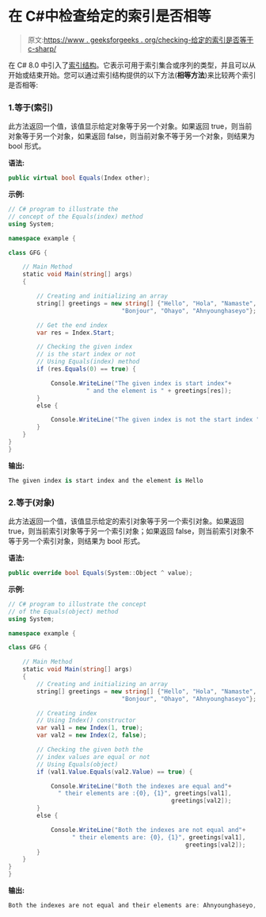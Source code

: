 # 在 C#中检查给定的索引是否相等

> 原文:[https://www . geeksforgeeks . org/checking-给定的索引是否等于 c-sharp/](https://www.geeksforgeeks.org/checking-the-given-indexes-are-equal-or-not-in-c-sharp/)

在 C# 8.0 中引入了[索引结构](https://www.geeksforgeeks.org/index-struct-in-c-sharp-8-0/)。它表示可用于索引集合或序列的类型，并且可以从开始或结束开始。您可以通过索引结构提供的以下方法(**相等方法**)来比较两个索引是否相等:

### 1.等于(索引)

此方法返回一个值，该值显示给定对象等于另一个对象。如果返回 true，则当前对象等于另一个对象，如果返回 false，则当前对象不等于另一个对象，则结果为 bool 形式。

**语法:**

```cs
public virtual bool Equals(Index other);
```

**示例:**

```cs
// C# program to illustrate the
// concept of the Equals(index) method
using System;

namespace example {

class GFG {

    // Main Method
    static void Main(string[] args)
    {

        // Creating and initializing an array
        string[] greetings = new string[] {"Hello", "Hola", "Namaste",
                                "Bonjour", "Ohayo", "Ahnyounghaseyo"};

        // Get the end index
        var res = Index.Start;

        // Checking the given index 
        // is the start index or not
        // Using Equals(index) method
        if (res.Equals(0) == true) {

            Console.WriteLine("The given index is start index"+
                      " and the element is " + greetings[res]);
        }
        else {

            Console.WriteLine("The given index is not the start index ");
        }
    }
}
}
```

**输出:**

```cs
The given index is start index and the element is Hello
```

### 2.等于(对象)

此方法返回一个值，该值显示给定的索引对象等于另一个索引对象。如果返回 true，则当前索引对象等于另一个索引对象；如果返回 false，则当前索引对象不等于另一个索引对象，则结果为 bool 形式。

**语法:**

```cs
public override bool Equals(System::Object ^ value);
```

**示例:**

```cs
// C# program to illustrate the concept
// of the Equals(object) method
using System;

namespace example {

class GFG {

    // Main Method
    static void Main(string[] args)
    {
        // Creating and initializing an array
        string[] greetings = new string[] {"Hello", "Hola", "Namaste",
                                "Bonjour", "Ohayo", "Ahnyounghaseyo"};

        // Creating index
        // Using Index() constructor
        var val1 = new Index(1, true);
        var val2 = new Index(2, false);

        // Checking the given both the
        // index values are equal or not
        // Using Equals(object)
        if (val1.Value.Equals(val2.Value) == true) {

            Console.WriteLine("Both the indexes are equal and"+
              " their elements are :{0}, {1}", greetings[val1], 
                                              greetings[val2]);
        }
        else {

            Console.WriteLine("Both the indexes are not equal and"+
                  " their elements are: {0}, {1}", greetings[val1],
                                                  greetings[val2]);
        }
    }
}
}
```

**输出:**

```cs
Both the indexes are not equal and their elements are: Ahnyounghaseyo, Namaste
```